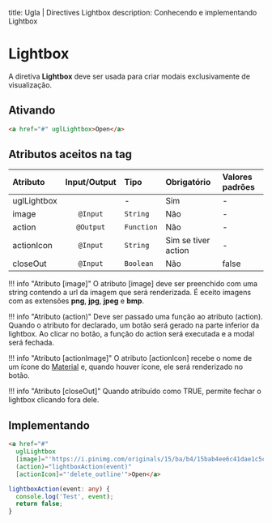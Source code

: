 title: Ugla | Directives Lightbox
description: Conhecendo e implementando Lightbox

# Lightbox
A diretiva **Lightbox** deve ser usada para criar modais exclusivamente de visualização.

## Ativando
```html
<a href="#" uglLightbox>Open</a>
```

## Atributos aceitos na tag
Atributo      | Input/Output   | Tipo       | Obrigatório           | Valores padrões
:------------ | :------------: | :----------| :-------------------- | :-------------
uglLightbox   |                | -          | Sim                   | -
image         | `@Input`       | `String`   | Não                   | -
action        | `@Output`      | `Function` | Não                   | -
actionIcon    | `@Input`       | `String`   | Sim se tiver action   | -
closeOut      | `@Input`       | `Boolean`  | Não                   | false

!!! info "Atributo [image]"
    O atributo [image] deve ser preenchido com uma string contendo a url da imagem que será renderizada. É eceito imagens com as extensões **png**, **jpg**, **jpeg** e **bmp**.

!!! info "Atributo (action)"
    Deve ser passado uma função ao atributo (action). Quando o atributo for declarado, um botão será gerado na parte inferior da lightbox. Ao clicar no botão, a função do action será executada e a modal será fechada.

!!! info "Atributo [actionImage]"
    O atributo [actionIcon] recebe o nome de um ícone do [Material](https://material.io/resources/icons/?style=baseline) e, quando houver ícone, ele será renderizado no botão.

!!! info "Atributo [closeOut]"
    Quando atribuído como TRUE, permite fechar o lightbox clicando fora dele.

## Implementando

```html tab='HTML'
<a href="#"
  uglLightbox
  [image]="'https://i.pinimg.com/originals/15/ba/b4/15bab4ee6c41dae1c5cbe3af0d9b6ef2.jpg'"
  (action)="lightboxAction(event)"
  [actionIcon]="'delete_outline'">Open</a>
```

```typescript tab='TS'
lightboxAction(event: any) {
  console.log('Test', event);
  return false;
}
```